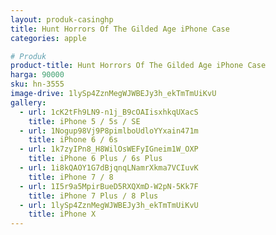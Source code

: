 ```yaml
---
layout: produk-casinghp
title: Hunt Horrors Of The Gilded Age iPhone Case
categories: apple

# Produk
product-title: Hunt Horrors Of The Gilded Age iPhone Case
harga: 90000
sku: hn-3555
image-drive: 1lySp4ZznMegWJWBEJy3h_ekTmTmUiKvU
gallery:
  - url: 1cK2tFh9LN9-n1j_B9cOAIisxhkqUXacS
    title: iPhone 5 / 5s / SE
  - url: 1Nogup98Vj9P8pimlboUdloYYxain471m
    title: iPhone 6 / 6s
  - url: 1k7zyIPn8_H8WilOsWEFyIGneim1W_OXP
    title: iPhone 6 Plus / 6s Plus
  - url: 1i8kQAOY1G7dBjqnqLNamrXkma7VCIuvK
    title: iPhone 7 / 8
  - url: 1I5r9a5MpirBueD5RXQXmD-W2pN-5Kk7F
    title: iPhone 7 Plus / 8 Plus
  - url: 1lySp4ZznMegWJWBEJy3h_ekTmTmUiKvU
    title: iPhone X
---
```

